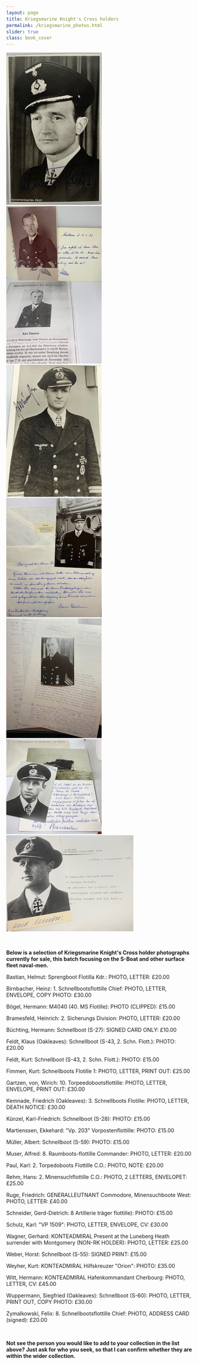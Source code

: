 ```yaml
---
layout: page
title: Kriegsmarine Knight's Cross holders
permalink: /kriegsmarine_photos.html
slider: true
class: book_cover
---
```


<p float="left">
<img src="./assets/Feldt.jpg"/>
<img src="./assets/Kurt Fimmen.jpg"/>
<img src="./assets/Ekkehard Martienssen.jpg"/>
<img src="./assets/Hans Rehm.jpg"/>
<img src="./assets/Hermann Witt.jpg"/>
<img src="./assets/Heinz Birnbacher.jpg"/>
<img src="./assets/Alfred Muser.jpg"/>
</p>  
<br />
<p><b>Below is a selection of Kriegsmarine Knight's Cross holder photographs currently for sale, this batch focusing on the S-Boat and other surface fleet naval-men.</b><br />
<p>Bastian,	Helmut: Sprengboot Flotilla Kdr.:	PHOTO, LETTER: £20.00</p>
<p>Birnbacher,	Heinz: 1. Schnellbootsflottille Chief:	PHOTO, LETTER, ENVELOPE, COPY PHOTO: £30.00</p>
<p>Bögel,	Hermann: M4040 (40. MS Flotille):	PHOTO (CLIPPED): £15.00</p>
<p>Bramesfeld, Heinrich: 2. Sicherungs Division:	PHOTO, LETTER: £20.00</p>
<p>Büchting,	Hermann: Schnellboot (S-27):	SIGNED CARD ONLY: £10.00</p>
<p>Feldt,	Klaus (Oakleaves): Schnellboot (S-43, 2. Schn. Flott.):	PHOTO: £20.00</p>
<p>Feldt,	Kurt: Schnellboot (S-43, 2. Schn. Flott.):	PHOTO:	£15.00</p>
<p>Fimmen,	Kurt: Schnellboots Flotille 1:	PHOTO, LETTER, PRINT OUT: £25.00</p>
<p>Gartzen, von,	Wirich: 10. Torpeedobootsflottille:	PHOTO, LETTER, ENVELOPE, PRINT OUT: £30.00</p>
<p>Kemnade,	Friedrich (Oakleaves): 3. Schnellboots Flotille:	PHOTO, LETTER, DEATH NOTICE: £30.00</p>
<p>Künzel,	Karl-Friedrich: Schnellboot (S-28):	PHOTO: £15.00</p>
<p>Martienssen,	Ekkehard: "Vp. 203" Vorpostenflottille:	PHOTO: £15.00</p>
<p>Müller,	Albert: Schnellboot (S-59):	PHOTO: £15.00</p>
<p>Muser,	Alfred: 8. Raumboots-flottille Commander: PHOTO, LETTER: £20.00</p>
<p>Paul,	Karl: 2. Torpedoboots Flottille C.O.:	PHOTO, NOTE: £20.00</p>
<p>Rehm,	Hans: 2. Minensuchflottille C.O.:	PHOTO, 2 LETTERS, ENVELOPET: £25.00</p>
<p>Ruge,	Friedrich: GENERALLEUTNANT Commodore, Minensuchboote West:	PHOTO, LETTER: £40.00</p>
<p>Schneider,	Gerd-Dietrich: 8 Artillerie träger flottille):	PHOTO: £15.00</p>
<p>Schulz,	Karl: "VP 1509":	PHOTO, LETTER, ENVELOPE, CV: £30.00</p>
<p>Wagner,	Gerhard: KONTEADMIRAL Present at the Luneberg Heath surrender with Montgomery (NON-RK HOLDER):	PHOTO, LETTER: £25.00</p>
<p>Weber,	Horst: Schnellboot (S-55):	SIGNED PRINT: £15.00</p>
<p>Weyher,	Kurt: KONTEADMIRAL Hilfskreuzer "Orion":	PHOTO: £35.00</p>
<p>Witt,	Hermann: KONTEADMIRAL Hafenkommandant Cherbourg:	PHOTO, LETTER, CV: £45.00</p>
<p>Wuppermann,	Siegfried (Oakleaves): Schnellboot (S-60):	PHOTO, LETTER, PRINT OUT, COPY PHOTO: £30.00</p>
<p>Zymalkowski,	Felix: 8. Schnellbootsflottille Chief:	PHOTO, ADDRESS CARD (signed): £20.00</p>
<br />
<p><b><centre>Not see the person you would like to add to your collection in the list above? Just ask for who you seek, so that I can confirm whether they are within the wider collection.
